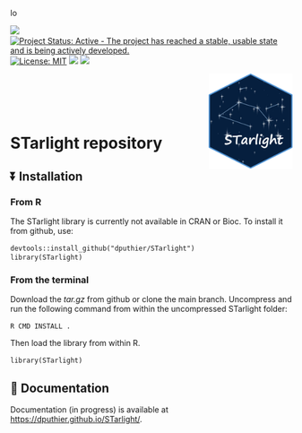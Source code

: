 lo<!-- README.md is generated from README.Rmd using devtools::build_readme(). Please edit that file -->
<!-- <img src="https://raw.githubusercontent.com/dputhier/starlight/main/inst/sticker/starlight_logo.png" width="150"  align="right"/> -->


[![](https://img.shields.io/badge/lifecycle-stable-green.svg)](https://lifecycle.r-lib.org/articles/stages.html#stable)
[![Project Status: Active - The project has reached a stable, usable
state and is being actively
developed.](https://www.repostatus.org/badges/latest/active.svg)](https://www.repostatus.org/#active)
[![License:
MIT](https://img.shields.io/badge/license-MIT-blue.svg)](https://cran.r-project.org/web/licenses/MIT)
[![](https://img.shields.io/github/last-commit/dputhier/STarlight.svg)](https://github.com/dputhier/STarlight/commits/main)
[![](https://codecov.io/gh/dputhier/STarlight/branch/main/graph/badge.svg)](https://codecov.io/gh/dputhier/STarlight)

<img src="https://raw.githubusercontent.com/dputhier/STarlight/main/inst/sticker/STarlight_logo.png?token=GHSAT0AAAAAACOGV6VOXNYCR4T6Z5F5MG74ZUD7JIQ" width="150"  align="right"/>
<br>
<br>
<br>
<br>

# STarlight repository



## :arrow_double_down: Installation

### From R

The STarlight library is currently not available in CRAN or Bioc. To
install it from github, use:

    devtools::install_github("dputhier/STarlight")
    library(STarlight)

### From the terminal

Download the *tar.gz* from github or clone the main branch. Uncompress
and run the following command from within the uncompressed STarlight
folder:

    R CMD INSTALL .

Then load the library from within R.

    library(STarlight)

## :book: Documentation

Documentation (in progress) is available at
<https://dputhier.github.io/STarlight/>.
